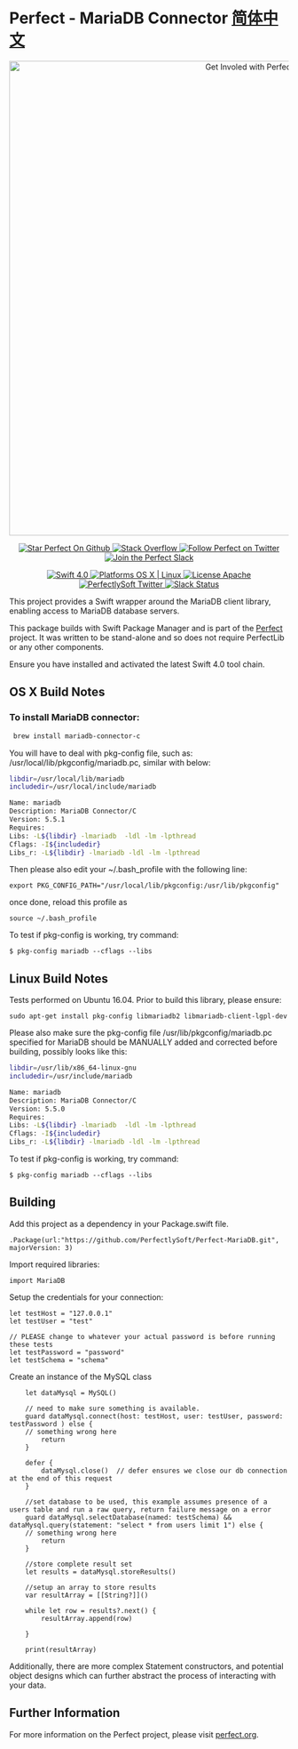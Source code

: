 # Perfect - MariaDB Connector [简体中文](README.zh_CN.md)

<p align="center">
    <a href="http://perfect.org/get-involved.html" target="_blank">
        <img src="http://perfect.org/assets/github/perfect_github_2_0_0.jpg" alt="Get Involed with Perfect!" width="854" />
    </a>
</p>

<p align="center">
    <a href="https://github.com/PerfectlySoft/Perfect" target="_blank">
        <img src="http://www.perfect.org/github/Perfect_GH_button_1_Star.jpg" alt="Star Perfect On Github" />
    </a>  
    <a href="http://stackoverflow.com/questions/tagged/perfect" target="_blank">
        <img src="http://www.perfect.org/github/perfect_gh_button_2_SO.jpg" alt="Stack Overflow" />
    </a>  
    <a href="https://twitter.com/perfectlysoft" target="_blank">
        <img src="http://www.perfect.org/github/Perfect_GH_button_3_twit.jpg" alt="Follow Perfect on Twitter" />
    </a>  
    <a href="http://perfect.ly" target="_blank">
        <img src="http://www.perfect.org/github/Perfect_GH_button_4_slack.jpg" alt="Join the Perfect Slack" />
    </a>
</p>

<p align="center">
    <a href="https://developer.apple.com/swift/" target="_blank">
        <img src="https://img.shields.io/badge/Swift-4.0-orange.svg?style=flat" alt="Swift 4.0">
    </a>
    <a href="https://developer.apple.com/swift/" target="_blank">
        <img src="https://img.shields.io/badge/Platforms-OS%20X%20%7C%20Linux%20-lightgray.svg?style=flat" alt="Platforms OS X | Linux">
    </a>
    <a href="http://perfect.org/licensing.html" target="_blank">
        <img src="https://img.shields.io/badge/License-Apache-lightgrey.svg?style=flat" alt="License Apache">
    </a>
    <a href="http://twitter.com/PerfectlySoft" target="_blank">
        <img src="https://img.shields.io/badge/Twitter-@PerfectlySoft-blue.svg?style=flat" alt="PerfectlySoft Twitter">
    </a>
    <a href="http://perfect.ly" target="_blank">
        <img src="http://perfect.ly/badge.svg" alt="Slack Status">
    </a>
</p>



This project provides a Swift wrapper around the MariaDB client library, enabling access to MariaDB database servers.

This package builds with Swift Package Manager and is part of the [Perfect](https://github.com/PerfectlySoft/Perfect) project. It was written to be stand-alone and so does not require PerfectLib or any other components.

Ensure you have installed and activated the latest Swift 4.0 tool chain.


## OS X Build Notes

### To install MariaDB connector:

```bash
 brew install mariadb-connector-c
```

You will have to deal with pkg-config file, such as: /usr/local/lib/pkgconfig/mariadb.pc, similar with below:

```bash
libdir=/usr/local/lib/mariadb
includedir=/usr/local/include/mariadb

Name: mariadb
Description: MariaDB Connector/C
Version: 5.5.1
Requires:
Libs: -L${libdir} -lmariadb  -ldl -lm -lpthread
Cflags: -I${includedir}
Libs_r: -L${libdir} -lmariadb -ldl -lm -lpthread
```

Then please also edit your ~/.bash_profile with the following line:

```
export PKG_CONFIG_PATH="/usr/local/lib/pkgconfig:/usr/lib/pkgconfig"
```

once done, reload this profile as

```
source ~/.bash_profile
```

To test if pkg-config is working, try command:

```
$ pkg-config mariadb --cflags --libs
```

## Linux Build Notes


Tests performed on Ubuntu 16.04. Prior to build this library, please ensure:

```
sudo apt-get install pkg-config libmariadb2 libmariadb-client-lgpl-dev  
```

Please also make sure the pkg-config file /usr/lib/pkgconfig/mariadb.pc specified for MariaDB should be MANUALLY added and corrected before building, possibly looks like this:

```bash
libdir=/usr/lib/x86_64-linux-gnu
includedir=/usr/include/mariadb

Name: mariadb
Description: MariaDB Connector/C
Version: 5.5.0
Requires:
Libs: -L${libdir} -lmariadb  -ldl -lm -lpthread
Cflags: -I${includedir}
Libs_r: -L${libdir} -lmariadb -ldl -lm -lpthread
```

To test if pkg-config is working, try command:

```
$ pkg-config mariadb --cflags --libs
```

## Building

Add this project as a dependency in your Package.swift file.

```
.Package(url:"https://github.com/PerfectlySoft/Perfect-MariaDB.git", 
majorVersion: 3)
```

Import required libraries:
```
import MariaDB
```

Setup the credentials for your connection:

```
let testHost = "127.0.0.1"
let testUser = "test"

// PLEASE change to whatever your actual password is before running these tests
let testPassword = "password"
let testSchema = "schema"
```

Create an instance of the MySQL class

```
	let dataMysql = MySQL()

    // need to make sure something is available.
    guard dataMysql.connect(host: testHost, user: testUser, password: testPassword ) else {
    // something wrong here
        return
    }

    defer {
        dataMysql.close()  // defer ensures we close our db connection at the end of this request
    }

    //set database to be used, this example assumes presence of a users table and run a raw query, return failure message on a error
    guard dataMysql.selectDatabase(named: testSchema) && dataMysql.query(statement: "select * from users limit 1") else {
    // something wrong here
        return
    }

    //store complete result set
    let results = dataMysql.storeResults()

    //setup an array to store results
    var resultArray = [[String?]]()

    while let row = results?.next() {
        resultArray.append(row)

    }

	print(resultArray)
```

Additionally, there are more complex Statement constructors, and potential object designs which can further abstract the process of interacting with your data.


## Further Information
For more information on the Perfect project, please visit [perfect.org](http://perfect.org).
